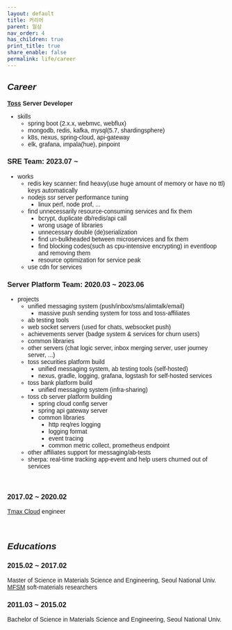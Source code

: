 ```yaml
---
layout: default
title: 커리어
parent: 일상
nav_order: 4
has_children: true
print_title: true
share_enable: false
permalink: life/career
---
```


<body style="font-family:Helvetica;">

## *Career*
**[Toss](https://toss.im/team) Server Developer**  
- skills
    - spring boot (2.x.x, webmvc, webflux)
    - mongodb, redis, kafka, mysql(5.7, shardingsphere)
    - k8s, nexus, spring-cloud, api-gateway
    - elk, grafana, impala(hue), pinpoint
    
### SRE Team: 2023.07 ~ 
- works
    - redis key scanner: find heavy(use huge amount of memory or have no ttl) keys automatically
    - nodejs ssr server performance tuning
        - linux perf, node prof, ...
    - find unnecessarily resource-consuming services and fix them 
        - bcrypt, duplicate db/redis/api call
        - wrong usage of libraries
        - unnecessary double (de)serialization
        - find un-bulkheaded between microservices and fix them
        - find blocking codes(such as cpu-intensive encrypting) in eventloop and removing them
        - resource optimization for service peak
    - use cdn for services

### Server Platform Team: 2020.03 ~ 2023.06
- projects
    - unified messaging system (push/inbox/sms/alimtalk/email)
        - massive push sending system for toss and toss-affiliates
    - ab testing tools
    - web socket servers (used for chats, websocket push)
    - achievements server (badge system & services for churn users)
    - common libraries
    - other servers (chat logic server, inbox merging server, user journey server, ...)
    - toss securities platform build
        - unified messaging system, ab testing tools (self-hosted)
        - nexus, gradle, logging, grafana, logstash for self-hosted services
    - toss bank platform build
        - unified messaging system (infra-sharing)
    - toss cb server platform building
        - spring cloud config server
        - spring api gateway server
        - common libraries
            - http req/res logging
            - logging format
            - event tracing
            - common metric collect, prometheus endpoint
    - other affiliates support for messaging/ab-tests
    - sherpa: real-time tracking app-event and help users churned out of services

<br/>

### 2017.02 ~ 2020.02  
[Tmax Cloud](https://www.tmax.co.kr/) engineer

<br/>

## *Educations*

### 2015.02 ~ 2017.02  
Master of Science in Materials Science and Engineering, Seoul National Univ.  
[MFSM](http://mfsm.snu.ac.kr) soft-materials researchers  

### 2011.03 ~ 2015.02
Bachelor of Science in Materials Science and Engineering, Seoul National Univ.
<br/>

</body>